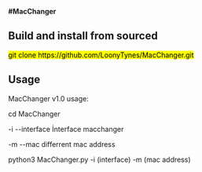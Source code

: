<b>#MacChanger</b>

<h2>Build and install from sourced</h2>
<mark>git clone  https://github.com/LoonyTynes/MacChanger.git</mark>

<h2>Usage</h2>

MacChanger v1.0 usage:

cd MacChanger

-i --interface İnterface macchanger

-m --mac differrent mac address

python3 MacChanger.py -i (interface) -m (mac address)
